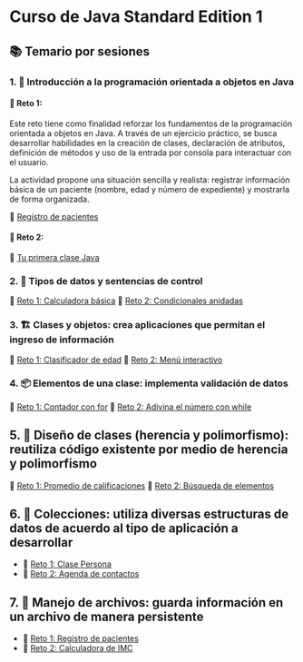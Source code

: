 # Curso de Java Standard Edition 1

## 📚 Temario por sesiones
### 1. 🏁 Introducción a la programación orientada a objetos en Java

  #### 📝 Reto 1:
  Este reto tiene como finalidad reforzar los fundamentos de la programación orientada a objetos en Java. A través de un ejercicio práctico, se busca desarrollar habilidades en la creación de clases, declaración de atributos, definición de métodos y uso de la entrada por consola para interactuar con el usuario.

La actividad propone una situación sencilla y realista: registrar información básica de un paciente (nombre, edad y número de expediente) y mostrarla de forma organizada. 

 🔹 [Registro de pacientes](Sesion01-Introduccion/Reto1.md)

 #### 📝 Reto 2:

 🔸 [Tu primera clase Java](Sesion01-Introduccion/Reto2.md)

### 2. 🔀 Tipos de datos y sentencias de control
 🔹 [Reto 1: Calculadora básica](Sesion02-Variables-Tipos/Reto1.md)
 🔸 [Reto 2: Condicionales anidadas](Sesion02-Variables-Tipos/Reto2.md)

### 3. 🏗️ Clases y objetos: crea aplicaciones que permitan el ingreso de información
 🔹 [Reto 1: Clasificador de edad](Sesion03-ControlFlujo/Reto1.md)
🔸 [Reto 2: Menú interactivo](Sesion03-ControlFlujo/Reto2.md)

### 4. 📦 Elementos de una clase: implementa validación de datos
🔹 [Reto 1: Contador con for](Sesion04-Ciclos/Reto1.md)
 🔸 [Reto 2: Adivina el número con while](Sesion04-Ciclos/Reto2.md)

## 5. 🧬 Diseño de clases (herencia y polimorfismo): reutiliza código existente por medio de herencia y polimorfismo
 🔹 [Reto 1: Promedio de calificaciones](Sesion05-Arreglos/Reto1.md)
 🔸 [Reto 2: Búsqueda de elementos](Sesion05-Arreglos/Reto2.md)

## 6. 📂 Colecciones: utiliza diversas estructuras de datos de acuerdo al tipo de aplicación a desarrollar
- 🔹 [Reto 1: Clase Persona](Sesion06-Poo-Basica/Reto1.md)
- 🔸 [Reto 2: Agenda de contactos](Sesion06-Poo-Basica/Reto2.md)

## 7. 📁 Manejo de archivos: guarda información en un archivo de manera persistente
- 🔹 [Reto 1: Registro de pacientes](Sesion07-Scanner-y-Entrada/Reto1.md)
- 🔸 [Reto 2: Calculadora de IMC](Sesion07-Scanner-y-Entrada/Reto2.md)
